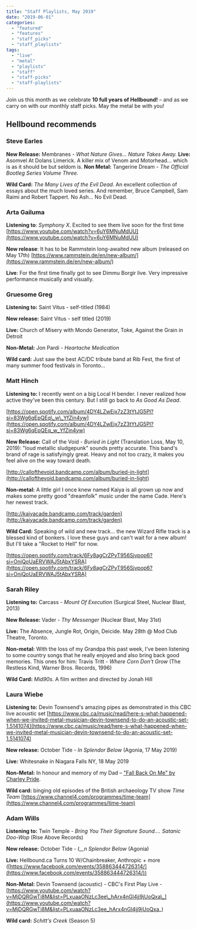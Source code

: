 ```yaml
---
title: "Staff Playlists, May 2019"
date: "2019-06-01"
categories: 
  - "featured"
  - "features"
  - "staff_picks"
  - "staff_playlists"
tags: 
  - "live"
  - "metal"
  - "playlists"
  - "staff"
  - "staff-picks"
  - "staff-playlists"
---
```


Join us this month as we celebrate **10 full years of Hellbound!** – and as we carry on with our monthly staff picks. May the metal be with you!

## Hellbound recommends

### Steve Earles

**New Release:** Membranes - _What Nature Gives... Nature Takes Away._ **Live:** Asomvel At Dolans Limerick. A killer mix of Venom and Motorhead... which is as it should be but seldom is. **Non Metal:** Tangerine Dream - _The Official Bootleg Series Volume Three._

**Wild Card:** _The Many Lives of the Evil Dead_. An excellent collection of essays about the much loved series. And remember, Bruce Campbell, Sam Raimi and Robert Tappert. No Ash... No Evil Dead.

### Arta Gailuma

**Listening to**: _Symphony X_. Excited to see them live soon for the first time [https://www.youtube.com/watch?v=6uY6MNuMdUU](https://www.youtube.com/watch?v=6uY6MNuMdUU)

**New release**: It has to be Rammstein long-awaited new album (released on May 17th) [https://www.rammstein.de/en/new-album/](https://www.rammstein.de/en/new-album/)

**Live**: For the first time finally got to see Dimmu Borgir live. Very impressive performance musically and visually.

### Gruesome Greg

**Listening to:** Saint Vitus - self-titled (1984)

**New release:** Saint Vitus - self titled (2019)

**Live:** Church of Misery with Mondo Generator, Toke, Against the Grain in Detroit

**Non-Metal:** Jon Pardi - _Heartache Medication_

**Wild card:** Just saw the best AC/DC tribute band at Rib Fest, the first of many summer food festivals in Toronto...

### Matt Hinch

**Listening to:** I recently went on a big Local H bender. I never realized how active they've been this century. But I still go back to _As Good As Dead_.

[https://open.spotify.com/album/4DY4LZwEjx7zZ3tYtJG5Pl?si=83Wg6qEpQEq\_w\_YfZin4yw](https://open.spotify.com/album/4DY4LZwEjx7zZ3tYtJG5Pl?si=83Wg6qEpQEq_w_YfZin4yw)

**New Release:** Call of the Void - _Buried in Light_ (Translation Loss, May 10, 2019): "loud metallic sludgepunk" sounds pretty accurate. This band's brand of rage is satisfyingly great. Heavy and not too crazy, it makes you feel alive on the way toward death.

[http://callofthevoid.bandcamp.com/album/buried-in-light](http://callofthevoid.bandcamp.com/album/buried-in-light)

**Non-metal:** A little girl I once knew named Kaiya is all grown up now and makes some pretty good "dreamfolk" music under the name Cade. Here's her newest track.

[http://kaiyacade.bandcamp.com/track/garden](http://kaiyacade.bandcamp.com/track/garden)

**Wild Card:** Speaking of wild and new track... the new Wizard Rifle track is a blessed kind of bonkers. I love these guys and can't wait for a new album! But I'll take a "Rocket to Hell" for now.

[https://open.spotify.com/track/6Fy8agCrZPyT956Sjvpop6?si=OnjQoUaERVWAJ5tAbxYSRA](https://open.spotify.com/track/6Fy8agCrZPyT956Sjvpop6?si=OnjQoUaERVWAJ5tAbxYSRA)

### Sarah Riley

**Listening to:** Carcass - _Mount Of Execution_ (Surgical Steel, Nuclear Blast, 2013)

**New Release:** Vader - _Thy Messenger_ (Nuclear Blast, May 31st)

**Live:** The Absence, Jungle Rot, Origin, Deicide. May 28th @ Mod Club Theatre, Toronto.

**Non-metal:** With the loss of my Grandpa this past week, I've been listening to some country songs that he really enjoyed and also bring back good memories. This ones for him: Travis Tritt - _Where Corn Don't Grow_ (The Restless Kind, Warner Bros. Records, 1996)

**Wild Card:** _Mid90s_. A film written and directed by Jonah Hill

### Laura Wiebe

**Listening to:** Devin Townsend's amazing pipes as demonstrated in this CBC live acoustic set [https://www.cbc.ca/music/read/here-s-what-happened-when-we-invited-metal-musician-devin-townsend-to-do-an-acoustic-set-1.5141074](https://www.cbc.ca/music/read/here-s-what-happened-when-we-invited-metal-musician-devin-townsend-to-do-an-acoustic-set-1.5141074)

**New release:** October Tide - _In Splendor Below_ (Agonia, 17 May 2019)

**Live:** Whitesnake in Niagara Falls NY, 18 May 2019

**Non-Metal:** In honour and memory of my Dad – ["Fall Back On Me" by Charley Pride](https://www.youtube.com/watch?v=7QU6z5Jf6TY).

**Wild card:** binging old episodes of the British archaeology TV show _Time Team_ [https://www.channel4.com/programmes/time-team](https://www.channel4.com/programmes/time-team)

### Adam Wills

**Listening to:** Twin Temple - _Bring You Their Signature Sound.... Satanic Doo-Wop_ (Rise Above Records)

**New release:** October Tide - _I__n Splendor Below_ (Agonia)

**Live:** Hellbound.ca Turns 10 W/Chainbreaker, Anthropic + more ([https://www.facebook.com/events/358863444726314/](https://www.facebook.com/events/358863444726314/))

**Non-Metal:** Devin Townsend (acoustic) - CBC's First Play Live - [https://www.youtube.com/watch?v=MjDQRGwTi8M&list=PLxuaaONzLc3ee\_hArx4nGl4jj9jUoQxa\_](https://www.youtube.com/watch?v=MjDQRGwTi8M&list=PLxuaaONzLc3ee_hArx4nGl4jj9jUoQxa_)

**Wild card:** _Schitt's Creek_ (Season 5)
